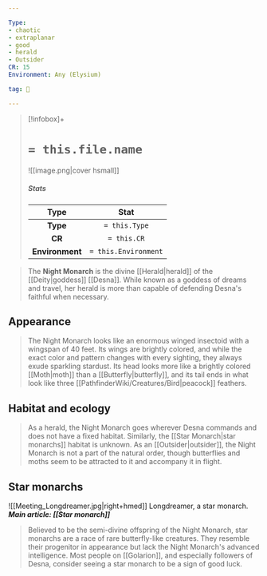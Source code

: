 ```yaml
---

Type:
- chaotic
- extraplanar
- good
- herald
- Outsider
CR: 15
Environment: Any (Elysium)

tag: 👹

---
```


> [!infobox]+
> #  `= this.file.name`
> ![[image.png|cover hsmall]]
> ##### Stats
> Type | Stat |
> :---:|:---:|
> **Type** | `= this.Type` |
> **CR** | `= this.CR` |
> **Environment** | `= this.Environment` |



> The **Night Monarch** is the divine [[Herald|herald]] of the [[Deity|goddess]] [[Desna]]. While known as a goddess of dreams and travel, her herald is more than capable of defending Desna's faithful when necessary.



## Appearance

> The Night Monarch looks like an enormous winged insectoid with a wingspan of 40 feet. Its wings are brightly colored, and while the exact color and pattern changes with every sighting, they always exude sparkling stardust. Its head looks more like a brightly colored [[Moth|moth]] than a [[Butterfly|butterfly]], and its tail ends in what look like three [[PathfinderWiki/Creatures/Bird|peacock]] feathers.


## Habitat and ecology

> As a herald, the Night Monarch goes wherever Desna commands and does not have a fixed habitat. Similarly, the [[Star Monarch|star monarchs]] habitat is unknown. As an [[Outsider|outsider]], the Night Monarch is not a part of the natural order, though butterflies and moths seem to be attracted to it and accompany it in flight.


## Star monarchs

![[Meeting_Longdreamer.jpg|right+hmed]] 
 Longdreamer, a star monarch.
***Main article: [[Star monarch]]***
> Believed to be the semi-divine offspring of the Night Monarch, star monarchs are a race of rare butterfly-like creatures. They resemble their progenitor in appearance but lack the Night Monarch's advanced intelligence. Most people on [[Golarion]], and especially followers of Desna, consider seeing a star monarch to be a sign of good luck.







